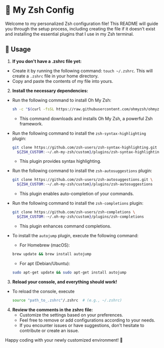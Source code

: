 # 🌇 My Zsh Config

Welcome to my personalized Zsh configuration file! This README will guide you through the setup process, including creating the file if it doesn't exist and installing the essential plugins that I use in my Zsh terminal.

## 📖 Usage

1. **If you don't have a .zshrc file yet:**
- Create it by running the following command: `touch ~/.zshrc`. This will create a `.zshrc` file in your home directory.
- Copy and paste the contents of my file into yours.

2. **Install the necessary dependencies:**
- Run the following command to install Oh My Zsh:
     ```bash
     sh -c "$(curl -fsSL https://raw.githubusercontent.com/ohmyzsh/ohmyzsh/master/tools/install.sh)"
     ```
     - This command downloads and installs Oh My Zsh, a powerful Zsh framework.
   
- Run the following command to install the `zsh-syntax-highlighting` plugin:
    ```bash
    git clone https://github.com/zsh-users/zsh-syntax-highlighting.git \
      ${ZSH_CUSTOM:-~/.oh-my-zsh/custom}/plugins/zsh-syntax-highlighting
    ```
    - This plugin provides syntax highlighting.
   
- Run the following command to install the `zsh-autosuggestions` plugin:
    ```bash
    git clone https://github.com/zsh-users/zsh-autosuggestions.git \
      ${ZSH_CUSTOM:-~/.oh-my-zsh/custom}/plugins/zsh-autosuggestions
    ```
    - This plugin enables auto-completion of your commands.

- Run the following command to install the `zsh-completions` plugin:
    ```bash
    git clone https://github.com/zsh-users/zsh-completions \
      ${ZSH_CUSTOM:-~/.oh-my-zsh/custom}/plugins/zsh-completions
    ```
    - This plugin enhances command completions.
   
- To install the `autojump` plugin, execute the following command:
    - For Homebrew (macOS):
    ```bash
    brew update && brew install autojump
    ```
    
    - For apt (Debian/Ubuntu):
    ```bash
    sudo apt-get update && sudo apt-get install autojump
    ```
3. **Reload your console, and everything should work!**
- To reload the console, execute
    ```bash
    source "path_to_.zshrc"/.zshrc  # (e.g., ~/.zshrc)
    ```

4. **Review the comments in the zshrc file:**
   - Customize the settings based on your preferences.
   - Feel free to remove or add configurations according to your needs.
   - If you encounter issues or have suggestions, don't hesitate to contribute or create an issue.

Happy coding with your newly customized environment! 🚀

